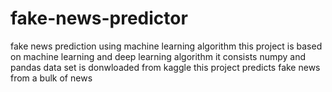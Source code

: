 # fake-news-predictor
fake news prediction using machine learning algorithm
this project is based on machine learning and deep learning algorithm
it consists numpy and pandas
data set is donwloaded from kaggle
this project predicts fake news from a bulk of news
